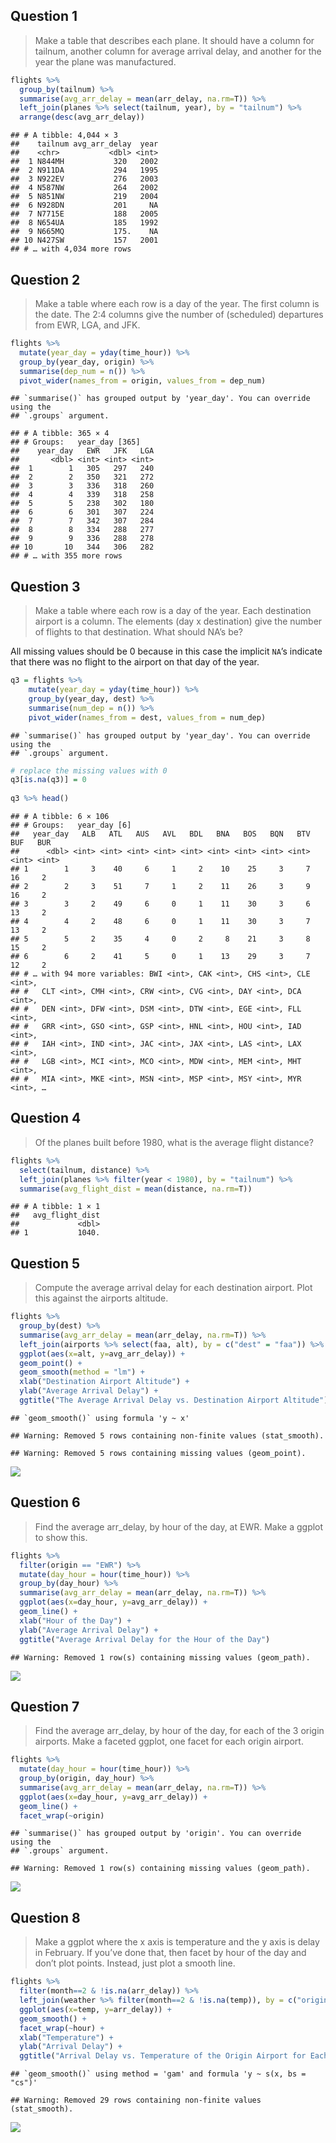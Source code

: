 ## Question 1

> Make a table that describes each plane. It should have a column for
> tailnum, another column for average arrival delay, and another for the
> year the plane was manufactured.

``` r
flights %>%
  group_by(tailnum) %>%
  summarise(avg_arr_delay = mean(arr_delay, na.rm=T)) %>%
  left_join(planes %>% select(tailnum, year), by = "tailnum") %>%
  arrange(desc(avg_arr_delay))
```

    ## # A tibble: 4,044 × 3
    ##    tailnum avg_arr_delay  year
    ##    <chr>           <dbl> <int>
    ##  1 N844MH           320   2002
    ##  2 N911DA           294   1995
    ##  3 N922EV           276   2003
    ##  4 N587NW           264   2002
    ##  5 N851NW           219   2004
    ##  6 N928DN           201     NA
    ##  7 N7715E           188   2005
    ##  8 N654UA           185   1992
    ##  9 N665MQ           175.    NA
    ## 10 N427SW           157   2001
    ## # … with 4,034 more rows

## Question 2

> Make a table where each row is a day of the year. The first column is
> the date. The 2:4 columns give the number of (scheduled) departures
> from EWR, LGA, and JFK.

``` r
flights %>%
  mutate(year_day = yday(time_hour)) %>%
  group_by(year_day, origin) %>%
  summarise(dep_num = n()) %>%
  pivot_wider(names_from = origin, values_from = dep_num)
```

    ## `summarise()` has grouped output by 'year_day'. You can override using the
    ## `.groups` argument.

    ## # A tibble: 365 × 4
    ## # Groups:   year_day [365]
    ##    year_day   EWR   JFK   LGA
    ##       <dbl> <int> <int> <int>
    ##  1        1   305   297   240
    ##  2        2   350   321   272
    ##  3        3   336   318   260
    ##  4        4   339   318   258
    ##  5        5   238   302   180
    ##  6        6   301   307   224
    ##  7        7   342   307   284
    ##  8        8   334   288   277
    ##  9        9   336   288   278
    ## 10       10   344   306   282
    ## # … with 355 more rows

## Question 3

> Make a table where each row is a day of the year. Each destination
> airport is a column. The elements (day x destination) give the number
> of flights to that destination. What should NA’s be?

All missing values should be 0 because in this case the implicit `NA`’s
indicate that there was no flight to the airport on that day of the
year.

``` r
q3 = flights %>%
    mutate(year_day = yday(time_hour)) %>%
    group_by(year_day, dest) %>%
    summarise(num_dep = n()) %>%
    pivot_wider(names_from = dest, values_from = num_dep)
```

    ## `summarise()` has grouped output by 'year_day'. You can override using the
    ## `.groups` argument.

``` r
# replace the missing values with 0
q3[is.na(q3)] = 0
  
q3 %>% head()
```

    ## # A tibble: 6 × 106
    ## # Groups:   year_day [6]
    ##   year_day   ALB   ATL   AUS   AVL   BDL   BNA   BOS   BQN   BTV   BUF   BUR
    ##      <dbl> <int> <int> <int> <int> <int> <int> <int> <int> <int> <int> <int>
    ## 1        1     3    40     6     1     2    10    25     3     7    16     2
    ## 2        2     3    51     7     1     2    11    26     3     9    16     2
    ## 3        3     2    49     6     0     1    11    30     3     6    13     2
    ## 4        4     2    48     6     0     1    11    30     3     7    13     2
    ## 5        5     2    35     4     0     2     8    21     3     8    15     2
    ## 6        6     2    41     5     0     1    13    29     3     7    12     2
    ## # … with 94 more variables: BWI <int>, CAK <int>, CHS <int>, CLE <int>,
    ## #   CLT <int>, CMH <int>, CRW <int>, CVG <int>, DAY <int>, DCA <int>,
    ## #   DEN <int>, DFW <int>, DSM <int>, DTW <int>, EGE <int>, FLL <int>,
    ## #   GRR <int>, GSO <int>, GSP <int>, HNL <int>, HOU <int>, IAD <int>,
    ## #   IAH <int>, IND <int>, JAC <int>, JAX <int>, LAS <int>, LAX <int>,
    ## #   LGB <int>, MCI <int>, MCO <int>, MDW <int>, MEM <int>, MHT <int>,
    ## #   MIA <int>, MKE <int>, MSN <int>, MSP <int>, MSY <int>, MYR <int>, …

## Question 4

> Of the planes built before 1980, what is the average flight distance?

``` r
flights %>% 
  select(tailnum, distance) %>% 
  left_join(planes %>% filter(year < 1980), by = "tailnum") %>%
  summarise(avg_flight_dist = mean(distance, na.rm=T))
```

    ## # A tibble: 1 × 1
    ##   avg_flight_dist
    ##             <dbl>
    ## 1           1040.

## Question 5

> Compute the average arrival delay for each destination airport. Plot
> this against the airports altitude.

``` r
flights %>%
  group_by(dest) %>%
  summarise(avg_arr_delay = mean(arr_delay, na.rm=T)) %>% 
  left_join(airports %>% select(faa, alt), by = c("dest" = "faa")) %>%
  ggplot(aes(x=alt, y=avg_arr_delay)) + 
  geom_point() +
  geom_smooth(method = "lm") + 
  xlab("Destination Airport Altitude") + 
  ylab("Average Arrival Delay") +
  ggtitle("The Average Arrival Delay vs. Destination Airport Altitude")
```

    ## `geom_smooth()` using formula 'y ~ x'

    ## Warning: Removed 5 rows containing non-finite values (stat_smooth).

    ## Warning: Removed 5 rows containing missing values (geom_point).

![](433-exam1-review_files/figure-markdown_github/unnamed-chunk-6-1.png)

## Question 6

> Find the average arr_delay, by hour of the day, at EWR. Make a ggplot
> to show this.

``` r
flights %>%
  filter(origin == "EWR") %>%
  mutate(day_hour = hour(time_hour)) %>%
  group_by(day_hour) %>%
  summarise(avg_arr_delay = mean(arr_delay, na.rm=T)) %>%
  ggplot(aes(x=day_hour, y=avg_arr_delay)) + 
  geom_line() + 
  xlab("Hour of the Day") + 
  ylab("Average Arrival Delay") + 
  ggtitle("Average Arrival Delay for the Hour of the Day")
```

    ## Warning: Removed 1 row(s) containing missing values (geom_path).

![](433-exam1-review_files/figure-markdown_github/unnamed-chunk-7-1.png)

## Question 7

> Find the average arr_delay, by hour of the day, for each of the 3
> origin airports. Make a faceted ggplot, one facet for each origin
> airport.

``` r
flights %>% 
  mutate(day_hour = hour(time_hour)) %>%
  group_by(origin, day_hour) %>%
  summarise(avg_arr_delay = mean(arr_delay, na.rm=T)) %>%
  ggplot(aes(x=day_hour, y=avg_arr_delay)) +
  geom_line() + 
  facet_wrap(~origin)
```

    ## `summarise()` has grouped output by 'origin'. You can override using the
    ## `.groups` argument.

    ## Warning: Removed 1 row(s) containing missing values (geom_path).

![](433-exam1-review_files/figure-markdown_github/unnamed-chunk-8-1.png)

## Question 8

> Make a ggplot where the x axis is temperature and the y axis is delay
> in February. If you’ve done that, then facet by hour of the day and
> don’t plot points. Instead, just plot a smooth line.

``` r
flights %>%
  filter(month==2 & !is.na(arr_delay)) %>%
  left_join(weather %>% filter(month==2 & !is.na(temp)), by = c("origin", "year", "month", "day", "hour")) %>%
  ggplot(aes(x=temp, y=arr_delay)) +
  geom_smooth() + 
  facet_wrap(~hour) + 
  xlab("Temperature") + 
  ylab("Arrival Delay") + 
  ggtitle("Arrival Delay vs. Temperature of the Origin Airport for Each Departure Hour")
```

    ## `geom_smooth()` using method = 'gam' and formula 'y ~ s(x, bs = "cs")'

    ## Warning: Removed 29 rows containing non-finite values (stat_smooth).

![](433-exam1-review_files/figure-markdown_github/unnamed-chunk-9-1.png)
